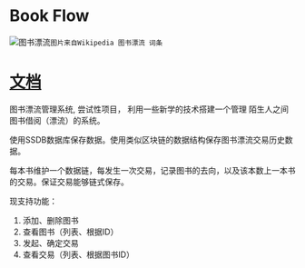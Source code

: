 # Book Flow

![图书漂流](https://upload.wikimedia.org/wikipedia/commons/e/e4/BookcrossingLyon.jpg)`图片来自Wikipedia 图书漂流 词条`

# [文档](docs/SUMMARY.md)

图书漂流管理系统, 尝试性项目， 利用一些新学的技术搭建一个管理 陌生人之间图书借阅（漂流）的系统。

使用SSDB数据库保存数据。使用类似区块链的数据结构保存图书漂流交易历史数据。

每本书维护一个数据链，每发生一次交易，记录图书的去向，以及该本数上一本书的交易。保证交易能够链式保存。

现支持功能：

1. 添加、删除图书
1. 查看图书（列表、根据ID）
1. 发起、确定交易
1. 查看交易（列表、根据图书ID）

